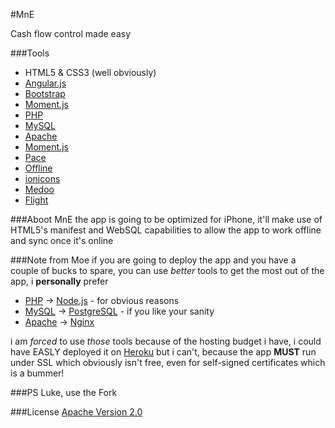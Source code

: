 #MnE

Cash flow control made easy

###Tools
- HTML5 & CSS3 (well obviously)
- [Angular.js](https://angularjs.org)
- [Bootstrap](http://getbootstrap.com)
- [Moment.js](http://momentjs.com)
- [PHP](http://php.net)
- [MySQL](http://www.mysql.com)
- [Apache](http://apache.org)
- [Moment.js](http://momentjs.com)
- [Pace](http://github.hubspot.com/pace/)
- [Offline](http://github.hubspot.com/offline/)
- [ionicons](http://ionicons.com)
- [Medoo](http://medoo.in)
- [Flight](http://flightphp.com)

###Aboot MnE
the app is going to be optimized for iPhone, it'll make use of HTML5's manifest and WebSQL capabilities to allow the app to work offline and sync once it's online

###Note from Moe
if you are going to deploy the app and you have a couple of bucks to spare, you can use *better* tools to get the most out of the app, i **personally** prefer
- [PHP](http://php.net) -> [Node.js](http://nodejs.org) - for obvious reasons
- [MySQL](http://www.mysql.com) -> [PostgreSQL](http://postgresql.org) - if you like your sanity
- [Apache](http://apache.org) -> [Nginx](http://nginx.org)

i am *forced* to use *those* tools because of the hosting budget i have, i could have EASLY deployed it on [Heroku](https://www.heroku.com) but i can't, because the app **MUST** run under SSL which obviously isn't free, even for self-signed certificates which is a bummer!

###PS
Luke, use the Fork

###License
[Apache Version 2.0](http://www.apache.org/licenses/)
